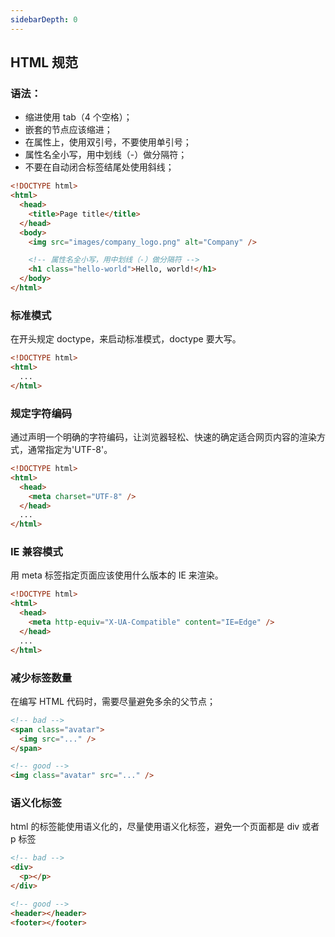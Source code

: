 ```yaml
---
sidebarDepth: 0
---
```


## HTML 规范

### 语法：

- 缩进使用 tab（4 个空格）；
- 嵌套的节点应该缩进；
- 在属性上，使用双引号，不要使用单引号；
- 属性名全小写，用中划线（-）做分隔符；
- 不要在自动闭合标签结尾处使用斜线；

```html
<!DOCTYPE html>
<html>
  <head>
    <title>Page title</title>
  </head>
  <body>
    <img src="images/company_logo.png" alt="Company" />

    <!-- 属性名全小写，用中划线（-）做分隔符 -->
    <h1 class="hello-world">Hello, world!</h1>
  </body>
</html>
```

### 标准模式

在开头规定 doctype，来启动标准模式，doctype 要大写。

```html
<!DOCTYPE html>
<html>
  ...
</html>
```

### 规定字符编码

通过声明一个明确的字符编码，让浏览器轻松、快速的确定适合网页内容的渲染方式，通常指定为'UTF-8'。

```html
<!DOCTYPE html>
<html>
  <head>
    <meta charset="UTF-8" />
  </head>
  ...
</html>
```

### IE 兼容模式

用 meta 标签指定页面应该使用什么版本的 IE 来渲染。

```html
<!DOCTYPE html>
<html>
  <head>
    <meta http-equiv="X-UA-Compatible" content="IE=Edge" />
  </head>
  ...
</html>
```

### 减少标签数量

在编写 HTML 代码时，需要尽量避免多余的父节点；

```html
<!-- bad -->
<span class="avatar">
  <img src="..." />
</span>

<!-- good -->
<img class="avatar" src="..." />
```

### 语义化标签

html 的标签能使用语义化的，尽量使用语义化标签，避免一个页面都是 div 或者 p 标签

```html
<!-- bad -->
<div>
  <p></p>
</div>

<!-- good -->
<header></header>
<footer></footer>
```
